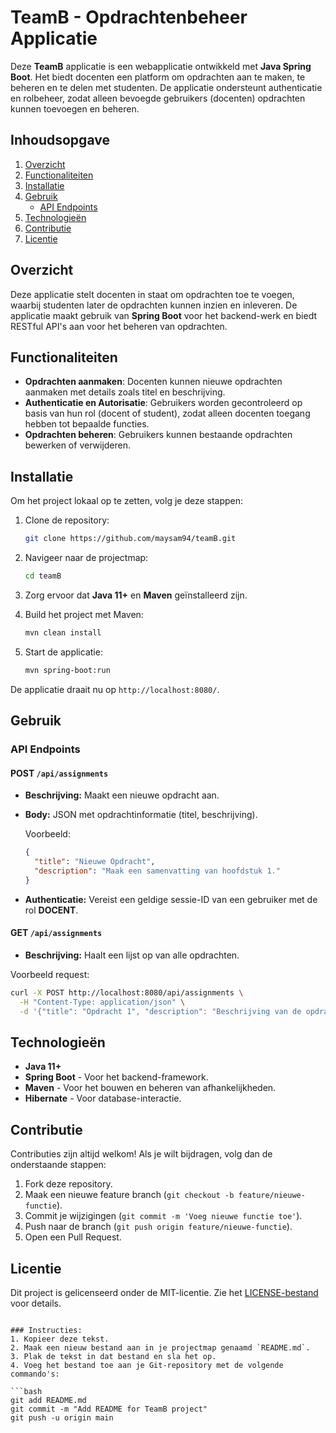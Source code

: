 
# TeamB - Opdrachtenbeheer Applicatie

Deze **TeamB** applicatie is een webapplicatie ontwikkeld met **Java Spring Boot**. Het biedt docenten een platform om opdrachten aan te maken, te beheren en te delen met studenten. De applicatie ondersteunt authenticatie en rolbeheer, zodat alleen bevoegde gebruikers (docenten) opdrachten kunnen toevoegen en beheren.

## Inhoudsopgave
1. [Overzicht](#overzicht)
2. [Functionaliteiten](#functionaliteiten)
3. [Installatie](#installatie)
4. [Gebruik](#gebruik)
    - [API Endpoints](#api-endpoints)
5. [Technologieën](#technologieën)
6. [Contributie](#contributie)
7. [Licentie](#licentie)

## Overzicht

Deze applicatie stelt docenten in staat om opdrachten toe te voegen, waarbij studenten later de opdrachten kunnen inzien en inleveren. De applicatie maakt gebruik van **Spring Boot** voor het backend-werk en biedt RESTful API's aan voor het beheren van opdrachten.

## Functionaliteiten

- **Opdrachten aanmaken**: Docenten kunnen nieuwe opdrachten aanmaken met details zoals titel en beschrijving.
- **Authenticatie en Autorisatie**: Gebruikers worden gecontroleerd op basis van hun rol (docent of student), zodat alleen docenten toegang hebben tot bepaalde functies.
- **Opdrachten beheren**: Gebruikers kunnen bestaande opdrachten bewerken of verwijderen.

## Installatie

Om het project lokaal op te zetten, volg je deze stappen:

1. Clone de repository:
   ```bash
   git clone https://github.com/maysam94/teamB.git
   ```

2. Navigeer naar de projectmap:
   ```bash
   cd teamB
   ```

3. Zorg ervoor dat **Java 11+** en **Maven** geïnstalleerd zijn.

4. Build het project met Maven:
   ```bash
   mvn clean install
   ```

5. Start de applicatie:
   ```bash
   mvn spring-boot:run
   ```

De applicatie draait nu op `http://localhost:8080/`.

## Gebruik

### API Endpoints

#### POST `/api/assignments`
- **Beschrijving:** Maakt een nieuwe opdracht aan.
- **Body:** JSON met opdrachtinformatie (titel, beschrijving).
  
  Voorbeeld:
  ```json
  {
    "title": "Nieuwe Opdracht",
    "description": "Maak een samenvatting van hoofdstuk 1."
  }
  ```

- **Authenticatie:** Vereist een geldige sessie-ID van een gebruiker met de rol **DOCENT**.

#### GET `/api/assignments`
- **Beschrijving:** Haalt een lijst op van alle opdrachten.

Voorbeeld request:
```bash
curl -X POST http://localhost:8080/api/assignments \
  -H "Content-Type: application/json" \
  -d '{"title": "Opdracht 1", "description": "Beschrijving van de opdracht."}'
```

## Technologieën

- **Java 11+**
- **Spring Boot** - Voor het backend-framework.
- **Maven** - Voor het bouwen en beheren van afhankelijkheden.
- **Hibernate** - Voor database-interactie.

## Contributie

Contributies zijn altijd welkom! Als je wilt bijdragen, volg dan de onderstaande stappen:

1. Fork deze repository.
2. Maak een nieuwe feature branch (`git checkout -b feature/nieuwe-functie`).
3. Commit je wijzigingen (`git commit -m 'Voeg nieuwe functie toe'`).
4. Push naar de branch (`git push origin feature/nieuwe-functie`).
5. Open een Pull Request.

## Licentie

Dit project is gelicenseerd onder de MIT-licentie. Zie het [LICENSE-bestand](LICENSE) voor details.

```

### Instructies:
1. Kopieer deze tekst.
2. Maak een nieuw bestand aan in je projectmap genaamd `README.md`.
3. Plak de tekst in dat bestand en sla het op.
4. Voeg het bestand toe aan je Git-repository met de volgende commando's:

```bash
git add README.md
git commit -m "Add README for TeamB project"
git push -u origin main
```

